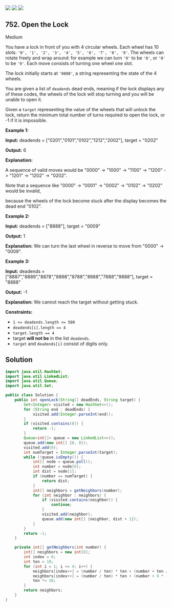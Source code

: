 [![](https://img.shields.io/github/stars/javadev/LeetCode-in-Java?label=Stars&style=flat-square)](https://github.com/javadev/LeetCode-in-Java)
[![](https://img.shields.io/github/forks/javadev/LeetCode-in-Java?label=Fork%20me%20on%20GitHub%20&style=flat-square)](https://github.com/javadev/LeetCode-in-Java/fork)
[![](https://img.shields.io/badge/-LeetCode%20in%20Kotlin-blue?style=flat-square)](https://github.com/javadev/LeetCode-in-Kotlin)

## 752\. Open the Lock

Medium

You have a lock in front of you with 4 circular wheels. Each wheel has 10 slots: `'0', '1', '2', '3', '4', '5', '6', '7', '8', '9'`. The wheels can rotate freely and wrap around: for example we can turn `'9'` to be `'0'`, or `'0'` to be `'9'`. Each move consists of turning one wheel one slot.

The lock initially starts at `'0000'`, a string representing the state of the 4 wheels.

You are given a list of `deadends` dead ends, meaning if the lock displays any of these codes, the wheels of the lock will stop turning and you will be unable to open it.

Given a `target` representing the value of the wheels that will unlock the lock, return the minimum total number of turns required to open the lock, or -1 if it is impossible.

**Example 1:**

**Input:** deadends = ["0201","0101","0102","1212","2002"], target = "0202"

**Output:** 6

**Explanation:** 

A sequence of valid moves would be "0000" -> "1000" -> "1100" -> "1200" -> "1201" -> "1202" -> "0202". 

Note that a sequence like "0000" -> "0001" -> "0002" -> "0102" -> "0202" would be invalid, 

because the wheels of the lock become stuck after the display becomes the dead end "0102".

**Example 2:**

**Input:** deadends = ["8888"], target = "0009"

**Output:** 1

**Explanation:** We can turn the last wheel in reverse to move from "0000" -> "0009".

**Example 3:**

**Input:** deadends = ["8887","8889","8878","8898","8788","8988","7888","9888"], target = "8888"

**Output:** -1

**Explanation:** We cannot reach the target without getting stuck.

**Constraints:**

*   `1 <= deadends.length <= 500`
*   `deadends[i].length == 4`
*   `target.length == 4`
*   target **will not be** in the list `deadends`.
*   `target` and `deadends[i]` consist of digits only.

## Solution

```java
import java.util.HashSet;
import java.util.LinkedList;
import java.util.Queue;
import java.util.Set;

public class Solution {
    public int openLock(String[] deadEnds, String target) {
        Set<Integer> visited = new HashSet<>();
        for (String end : deadEnds) {
            visited.add(Integer.parseInt(end));
        }
        if (visited.contains(0)) {
            return -1;
        }
        Queue<int[]> queue = new LinkedList<>();
        queue.add(new int[] {0, 0});
        visited.add(0);
        int numTarget = Integer.parseInt(target);
        while (!queue.isEmpty()) {
            int[] node = queue.poll();
            int number = node[0];
            int dist = node[1];
            if (number == numTarget) {
                return dist;
            }
            int[] neighbors = getNeighbors(number);
            for (int neighbor : neighbors) {
                if (visited.contains(neighbor)) {
                    continue;
                }
                visited.add(neighbor);
                queue.add(new int[] {neighbor, dist + 1});
            }
        }
        return -1;
    }

    private int[] getNeighbors(int number) {
        int[] neighbors = new int[8];
        int index = 0;
        int ten = 10;
        for (int i = 1; i <= 4; i++) {
            neighbors[index++] = (number / ten) * ten + (number + ten / 10) % ten;
            neighbors[index++] = (number / ten) * ten + (number + 9 * (ten / 10)) % ten;
            ten *= 10;
        }
        return neighbors;
    }
}
```